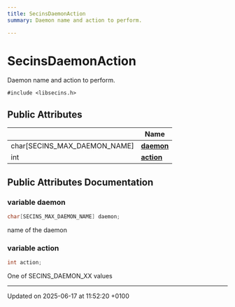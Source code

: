 ```yaml
---
title: SecinsDaemonAction
summary: Daemon name and action to perform. 

---
```


# SecinsDaemonAction



Daemon name and action to perform. 


`#include <libsecins.h>`

## Public Attributes

|                | Name           |
| -------------- | -------------- |
| char[SECINS_MAX_DAEMON_NAME] | **[daemon](struct_secins_daemon_action.md#variable-daemon)**  |
| int | **[action](struct_secins_daemon_action.md#variable-action)**  |

## Public Attributes Documentation

### variable daemon

```cpp
char[SECINS_MAX_DAEMON_NAME] daemon;
```


name of the daemon 


### variable action

```cpp
int action;
```


One of SECINS_DAEMON_XX values 


-------------------------------

Updated on 2025-06-17 at 11:52:20 +0100